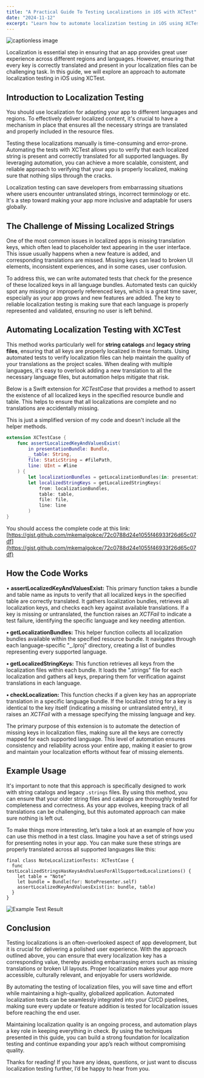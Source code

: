 ```yaml
---
title: "A Practical Guide To Testing Localizations in iOS with XCTest"
date: "2024-11-12"
excerpt: "Learn how to automate localization testing in iOS using XCTest to ensure that every key is correctly translated and present in your localization files."
---
```


![captionless image](https://miro.medium.com/v2/resize:fit:1400/format:webp/1*W2rzDCpOXdSE0emYrMqrrg.png)

Localization is essential step in ensuring that an app provides great user experience across different regions and languages. However, ensuring that every key is correctly translated and present in your localization files can be challenging task. In this guide, we will explore an approach to automate localization testing in iOS using XCTest.

## Introduction to Localization Testing

You should use localization for adapting your app to different languages and regions. To effectively deliver localized content, it's crucial to have a mechanism in place that ensures all the necessary strings are translated and properly included in the resource files.

Testing these localizations manually is time-consuming and error-prone. Automating the tests with XCTest allows you to verify that each localized string is present and correctly translated for all supported languages. By leveraging automation, you can achieve a more scalable, consistent, and reliable approach to verifying that your app is properly localized, making sure that nothing slips through the cracks.

Localization testing can save developers from embarrassing situations where users encounter untranslated strings, incorrect terminology or etc. It's a step toward making your app more inclusive and adaptable for users globally.

## The Challenge of Missing Localized Strings

One of the most common issues in localized apps is missing translation keys, which often lead to placeholder text appearing in the user interface. This issue usually happens when a new feature is added, and corresponding translations are missed. Missing keys can lead to broken UI elements, inconsistent experiences, and in some cases, user confusion.

To address this, we can write automated tests that check for the presence of these localized keys in all language bundles. Automated tests can quickly spot any missing or improperly referenced keys, which is a great time saver, especially as your app grows and new features are added. The key to reliable localization testing is making sure that each language is properly represented and validated, ensuring no user is left behind.

## Automating Localization Testing with XCTest

This method works particularly well for **string catalogs** and **legacy string files**, ensuring that all keys are properly localized in these formats. Using automated tests to verify localization files can help maintain the quality of your translations as the project scales. When dealing with multiple languages, it's easy to overlook adding a new translation to all the necessary language files, but automation helps mitigate that risk.

Below is a Swift extension for _XCTestCase_ that provides a method to assert the existence of all localized keys in the specified resource bundle and table. This helps to ensure that all localizations are complete and no translations are accidentally missing.

This is just a simplified version of my code and doesn't include all the helper methods.

```swift
extension XCTestCase {
    func assertLocalizedKeyAndValuesExist(
        in presentationBundle: Bundle,
        _ table: String,
        file: StaticString = #filePath,
        line: UInt = #line
    ) {
        let localizationBundles = getLocalizationBundles(in: presentationBundle, file: file, line: line)
        let localizedStringKeys = getLocalizedStringKeys(
            from: localizationBundles,
            table: table,
            file: file,
            line: line
        )
}
```

You should access the complete code at this link: [https://gist.github.com/mkemalgokce/72c0788d24e1055f46933f26d65c07df](https://gist.github.com/mkemalgokce/72c0788d24e1055f46933f26d65c07df)

## How the Code Works

• **assertLocalizedKeyAndValuesExist:** This primary function takes a bundle and table name as inputs to verify that all localized keys in the specified table are correctly translated. It gathers localization bundles, retrieves all localization keys, and checks each key against available translations. If a key is missing or untranslated, the function raises an _XCTFail_ to indicate a test failure, identifying the specific language and key needing attention.

**• getLocalizationBundles:** This helper function collects all localization bundles available within the specified resource bundle. It navigates through each language-specific "_.lproj" directory, creating a list of bundles representing every supported language.

**• getLocalizedStringKeys:** This function retrieves all keys from the localization files within each bundle. It loads the ".strings" file for each localization and gathers all keys, preparing them for verification against translations in each language.

**• checkLocalization:** This function checks if a given key has an appropriate translation in a specific language bundle. If the localized string for a key is identical to the key itself (indicating a missing or untranslated entry), it raises an _XCTFail_ with a message specifying the missing language and key.

The primary purpose of this extension is to automate the detection of missing keys in localization files, making sure all the keys are correctly mapped for each supported language. This level of automation ensures consistency and reliability across your entire app, making it easier to grow and maintain your localization efforts without fear of missing elements.

## Example Usage

It's important to note that this approach is specifically designed to work with string catalogs and legacy `.strings` files. By using this method, you can ensure that your older string files and catalogs are thoroughly tested for completeness and correctness. As your app evolves, keeping track of all translations can be challenging, but this automated approach can make sure nothing is left out.

To make things more interesting, let’s take a look at an example of how you can use this method in a test class. Imagine you have a set of strings used for presenting notes in your app. You can make sure these strings are properly translated across all supported languages like this:

```
final class NoteLocalizationTests: XCTestCase {
  func testLocalizedStringsHasKeysAndValuesForAllSupportedLocalizations() {
    let table = "Note"
    let bundle = Bundle(for: NotePresenter.self)
    assertLocalizedKeyAndValuesExist(in: bundle, table)
  }
}
```
![Example Test Result](https://miro.medium.com/v2/resize:fit:1400/format:webp/1*uAVdbz2vY0HVCf3rVofMEQ.png)

## Conclusion

Testing localizations is an often-overlooked aspect of app development, but it is crucial for delivering a polished user experience. With the approach outlined above, you can ensure that every localization key has a corresponding value, thereby avoiding embarrassing errors such as missing translations or broken UI layouts. Proper localization makes your app more accessible, culturally relevant, and enjoyable for users worldwide.

By automating the testing of localization files, you will save time and effort while maintaining a high-quality, globalized application. Automated localization tests can be seamlessly integrated into your CI/CD pipelines, making sure every update or feature addition is tested for localization issues before reaching the end user.

Maintaining localization quality is an ongoing process, and automation plays a key role in keeping everything in check. By using the techniques presented in this guide, you can build a strong foundation for localization testing and continue expanding your app’s reach without compromising quality.

Thanks for reading! If you have any ideas, questions, or just want to discuss localization testing further, I’d be happy to hear from you.